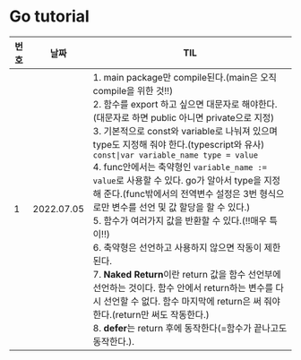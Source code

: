 # Go tutorial

|번호|날짜|TIL|
|---|---|---|
|1|2022.07.05| 1. main package만 compile된다.(main은 오직 compile을 위한 것!!)</br> 2. 함수를 export 하고 싶으면 대문자로 해야한다.(대문자로 하면 public 아니면 private으로 지정)</br> 3. 기본적으로 const와 variable로 나눠져 있으며 type도 지정해 줘야 한다.(typescript와 유사)</br> ```const\|var variable_name type = value```</br> 4. func안에서는 축약형인 ```variable_name := value```로 사용할 수 있다. go가 알아서 type을 지정해 준다.(func밖에서의 전역변수 설정은 3번 형식으로만 변수를 선언 및 값 할당을 할 수 있다.)</br> 5. 함수가 여러가지 값을 반환할 수 있다.(!!매우 특이!!)</br> 6. 축약형은 선언하고 사용하지 않으면 작동이 제한 된다.</br> 7. **Naked Return**이란 return 값을 함수 선언부에 선언하는 것이다. 함수 안에서 return하는 변수를 다시 선언할 수 없다. 함수 마지막에 return은 써 줘야 한다.(return만 써도 작동한다.)</br> 8. **defer**는 return 후에 동작한다(=함수가 끝나고도 동작한다.).|